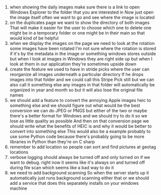 1. when showing the daily images make sure there is a link to open Windows Explorer to the folder that you are interested in Now just open the image itself often we want to go and see where the image is located
2. on the duplicates page we want to show the directory of both images That will make it easier for the user to choose which one to delete one might be in a temporary folder or one might be in their main so that would kind of be helpful
3. when we display the images on the page we need to look at the rotation some images have been rotated I'm not sure where the rotation is stored if it's by the metadata in the image or something windows stores outside but when I look at images in Windows they are right side up but when I look at them in our application they're sometimes upside down
4. create the feature we used to have in stride picks where the user can reorganize all images underneath a particular directory If he drops images into that folder and we could call this Stripe Pick still but we can also call it something else any images in that folder will automatically be organized in year and month so but it will also lose the original file names
5. we should add a feature to convert the annoying Apple images heic to something else and we should figure out what would be the best conversion we can do JPEG or PNGS but either of the two or maybe there's a better format for Windows and we should try to do it so we lose as little quality as possible And then on that conversion page we should write what the benefits of HEIC is and why it would be better to convert into something else This would also be a example probably to use some Python code because there's probably going to be more libraries in Python than they're on C sharp
6. remember to add location so people can sort and find pictures at geotag locations
7. verbose logging should always be turned off and only turned on if we want to debug. right now it seems like it's always on and turned off during file scan which seems like a bad way to do it
8. we need to add background scanning So when the server starts up it automatically just runs background scanning either that or we should add a service that does this separately installs on your windows machine